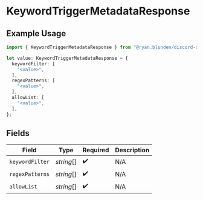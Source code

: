 # KeywordTriggerMetadataResponse

## Example Usage

```typescript
import { KeywordTriggerMetadataResponse } from "@ryan.blunden/discord-sdk/models/components";

let value: KeywordTriggerMetadataResponse = {
  keywordFilter: [
    "<value>",
  ],
  regexPatterns: [
    "<value>",
  ],
  allowList: [
    "<value>",
  ],
};
```

## Fields

| Field              | Type               | Required           | Description        |
| ------------------ | ------------------ | ------------------ | ------------------ |
| `keywordFilter`    | *string*[]         | :heavy_check_mark: | N/A                |
| `regexPatterns`    | *string*[]         | :heavy_check_mark: | N/A                |
| `allowList`        | *string*[]         | :heavy_check_mark: | N/A                |